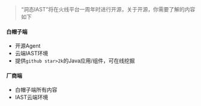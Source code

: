 > “洞态IAST”将在火线平台一周年时进行开源，关于开源，你需要了解的内容如下

#### 白帽子端
- 开源Agent
- 云端IAST环境
- 提供`github star>2k`的Java应用/组件，可在线挖掘
 
#### 厂商端
- 白帽子端所有内容
- IAST云端环境
